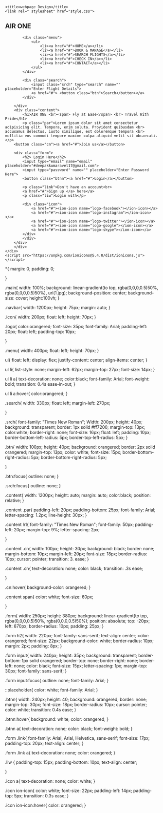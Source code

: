 <!DOCTYPE html>
<html lang="en">
<head>
    
    <title>webpage Design</title>
    <link rel=" stylesheet" href="style.css">
</head>
<body>
    <div class="main">
        <div class="navbar">
            <div class="icon">
                <h2 class="logo">AIR ONE</h2>
            </div>

            <div class="menu">
                <ul>
                    <li><a href="#">HOME</a></li>
                    <li><a href="#">BOOK & MANAGE</a></li>
                    <li><a href="#">SEARCH FLIGHTS</a></li>
                    <li><a href="#">CHECK IN</a></li>
                    <li><a href="#">CONTACT</a></li>
                </ul>
            </div>

            <div class="search">
                <input class="srch" type="search" name="" placeholder="Enter Flight Details">
                <a href="#"> <button class="btn">Search</button></a>
            </div>

        </div>
        <div class="content">
            <h1>AIR ONE <br><span> Fly at Ease</span> <br> Travel With Pride</h1>
            <p class="par">Lorem ipsum dolor sit amet consectetur adipisicing elit. Tempora, enim soluta. Provident quibusdam <br> accusamus delectus, iusto similique, est doloremque tempora <br> mollitia eos commodi tempore maxime culpa aliquid velit sit obcaecati.</p>
        <button class="cn"><a href="#">Join us</a></button>

        <div class="form">
            <h2> Login Here</h2>
            <input type="email" name="email" placeholder="#deepakkumaravel17@gmail.com">
            <input type="password" name="" placeholder="Enter Password Here">
            <button class="btnn"><a href="#">Login</a></button>

            <p class="link">Don't have an account<br>
            <a href="#">Sign up </a> here</a>
            <p class="liw">Login with</p>

            <div class="icon">
                <a href="#"><ion-icon name="logo-facebook"></ion-icon></a>
                <a href="#"><ion-icon name="logo-instagram"></ion-icon></a>
                <a href="#"><ion-icon name="logo-twitter"></ion-icon></a>
                <a href="#"><ion-icon name="logo-google"></ion-icon></a>
                <a href="#"><ion-icon name="logo-skype"></ion-icon></a>
            </div>
            </div>
        </div>
        </div>
    </div>
    <script src="https://unpkg.com/ionicons@5.4.0/dist/ionicons.js"></script> 
</body>


*{
    margin: 0;
    padding: 0;

}

.main{
    width: 100%;
    background: linear-gradient(to top, rgba(0,0,0,0.5)50%, rgba(0,0,0,0.5)50%), url(1.jpg);
    background-position: center;
    background-size: cover;
    height:100vh;
}

.navbar{
    width: 1200px;
    height: 75px;
    margin: auto;
}

.icon{
    width: 200px;
    float: left;
    height: 70px;
}

.logo{
    color:orangered;
    font-size: 35px;
    font-family: Arial;
    padding-left: 20px;
    float: left;
    padding-top: 10px;

}

.menu{
    width: 400px;
    float: left;
    height: 70px;
}

ul{
    float: left;
    display: flex;
    justify-content: center;
    align-items: center;
}

ul li{
    list-style: none;
    margin-left: 62px;
    margin-top: 27px;
    font-size: 14px;
}

ul li a{
    text-decoration: none;
    color:black;
    font-family: Arial;
    font-weight: bold;
    transition: 0.4s ease-in-out;
}

ul li a:hover{
    color:orangered;
}

.search{
    width: 330px;
    float: left;
    margin-left: 270px;

}

.srch{
    font-family: "Times New Roman";
    Width: 200px;
    height: 40px;
    background: transparent;
    border: 1px solid #ff7200;
    margin-top: 13px;
    color:white;
    border-right: none;
    font-size: 16px;
    float: left;
    padding: 10px;
    border-bottom-left-radius: 5px;
    border-top-left-radius: 5px; 
}

.btn{
    width: 100px;
    height: 40px;
    background: orangered;
    border: 2px solid orangered;
    margin-top: 13px;
    color: white;
    font-size: 15px;
    border-bottom-right-radius: 5px;
    border-bottom-right-radius: 5px;

}

.btn:focus{
    outline: none;
}

.srch:focus{
    outline: none;
}

.content{
    width: 1200px;
    height: auto;
    margin: auto;
    color:black;
    position: relative;
}

.content .par{
    padding-left: 20px;
    padding-bottom: 25px;
    font-family: Arial;
    letter-spacing: 1.2px;
    line-height: 30px;
}

.content h1{
    font-family: "Times New Roman";
    font-family: 50px;
    padding-left: 20px;
    margin-top: 9%;
    letter-spacing: 2px;

}

.content .cn{
    width: 100px;
    height: 30px;
    background: black;
    border: none;
    margin-bottom: 10px;
    margin-left: 20px;
    font-size: 18px;
    border-radius: 10px;
    cursor: pointer;
    transition: 3. ease;
}

.content .cn{
    text-decoration: none;
    color: black;
    transition: .3s ease;

}

.cn:hover{
    background-color: orangered;
}

.content span{
    color: white;
    font-size: 60px;

}

.form{
    width: 250px;
    height: 380px;
    background: linear-gradient(to top, rgba(0,0,0,0.5)50%, rgba(0,0,0,0.5)50%);
    position: absolute;
    top: -20px;
    left: 870px;
    border-radius: 10px;
    padding: 25px;
}

.form h2{
    width: 220px;
    font-family: sans-serif;
    text-align: center;
    color: orangered;
    font-size: 22px;
    background-color: white;
    border-radius: 10px;
    margin: 2px;
    padding: 8px;
}

.form input{
    width: 240px;
    height: 35px;
    background: transparent;
    border-bottom: 1px solid orangered;
    border-top: none;
    border-right: none;
    border-left: none;
    color: black;
    font-size: 15px;
    letter-spacing: 1px;
    margin-top: 30px;
    font-family: sans-serif;
}

.form input:focus{
    outline: none;
    font-family: Arial;
}

::placeholder{
    color: white;
    font-family: Arial;
}

.btnn{
    width: 240px;
    height: 40;
    background: orangered;
    border: none;
    margin-top: 30px;
    font-size: 18px;
    border-radius: 10px;
    cursor: pointer;
    color: white;
    transition: 0.4s ease;
}

.btnn:hover{
    background: white;
    color: orangered;
}

.btnn a{
    text-decoration: none;
    color: black;
    font-weight: bold;
}

.form .link{
    font-family: Arial, Arial, Helvetica, sans-serif;
    font-size: 17px;
    padding-top: 20px;
    text-align: center;
}

.form .link a{
    text-decoration: none;
    color: orangered;
}

.liw {
    padding-top: 15px;
    padding-bottom: 10px;
    text-align: center;

}

.icon a{
    text-decoration: none;
    color: white;
}

.icon ion-icon{
    color: white;
    font-size: 22px;
    padding-left: 14px;
    padding-top: 5px;
    transition: 0.3s ease;
}

.icon ion-icon:hover{
    color: orangered;
}